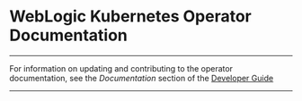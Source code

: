 # WebLogic Kubernetes Operator Documentation

***
For information on updating and contributing to the operator
documentation, see the _Documentation_ section of the
[Developer Guide](https://oracle.github.io/weblogic-kubernetes-operator/developerguide/documentation)
***
